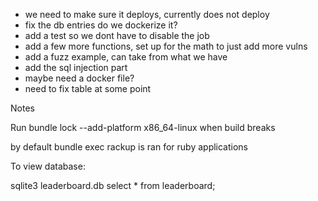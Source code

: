 - we need to make sure it deploys, currently does not deploy
- fix the db entries
do we dockerize it?
- add a test so we dont have to disable the job
- add a few more functions, set up for the math to just add more vulns
- add a fuzz example, can take from what we have
- add the sql injection part
- maybe need a docker file?
- need to fix table at some point

Notes

Run bundle lock --add-platform x86_64-linux when build breaks

by default bundle exec rackup is ran for ruby applications


To view database:

sqlite3 leaderboard.db
select * from leaderboard;